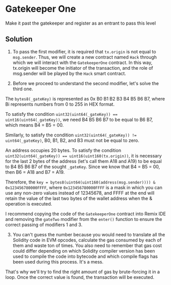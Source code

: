 # Gatekeeper One

Make it past the gatekeeper and register as an entrant to pass this level

## Solution

1. To pass the first modifier, it is required that `tx.origin` is not equal to `msg.sender`. Thus, we will create a new contract named `Hack` through which we will interact with the `GatekeeperOne` contract. In this way, tx.origin will become the initiator of the transaction, and the role of msg.sender will be played by the `Hack` smart contract.

2. Before we proceed to understand the second modifier, let's solve the third one.

The `bytes8(_gateKey)` is represented as 0x B0 B1 B2 B3 B4 B5 B6 B7, where Bi represents numbers from 0 to 255 in HEX format.

To satisfy the condition `uint32(uint64(_gateKey)) == uint16(uint64(_gateKey))`, we need B4 B5 B6 B7 to be equal to B6 B7, which means B4 = B5 = 00.

Similarly, to satisfy the condition `uint32(uint64(_gateKey)) != uint64(_gateKey)`, B0, B1, B2, and B3 must not be equal to zero.

An address occupies 20 bytes. To satisfy the condition `uint32(uint64(_gateKey)) == uint16(uint160(tx.origin))`, it is necessary for the last 2 bytes of the address (let's call them A18 and A19) to be equal to B4 B5 B6 B7 of the sought `_gateKey`. Since we know that B4 = B5 = 00, then B6 = A18 and B7 = A19.

Therefore, the `key = bytes8(uint64(uint160(address(msg.sender)))) & 0x123456780000FFFF`, where `0x123456780000FFFF` is a mask in which you can use any non-zero values instead of 12345678, and FFFF at the end will retain the value of the last two bytes of the wallet address when the & operation is executed.

I recommend copying the code of the `GatekeeperOne` contract into Remix IDE and removing the `gateTwo` modifier from the `enter()` function to ensure the correct passing of modifiers 1 and 3.

3. You can't guess the number because you would need to translate all the Solidity code in EVM opcodes, calculate the gas consumed by each of them and waste ton of times. You also need to remember that gas cost could differ depending on which Solidity compiler version has been used to compile the code into bytecode and which compile flags has been used during this process. It's a mess. 

That's why we'll try to find the right amount of gas by brute-forcing it in a loop. Once the correct value is found, the transaction will be executed.